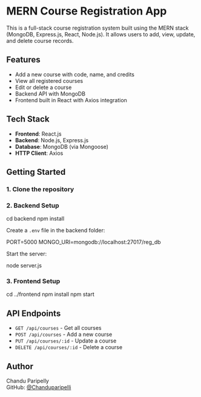 # MERN Course Registration App

This is a full-stack course registration system built using the MERN stack (MongoDB, Express.js, React, Node.js). It allows users to add, view, update, and delete course records.

## Features

- Add a new course with code, name, and credits
- View all registered courses
- Edit or delete a course
- Backend API with MongoDB
- Frontend built in React with Axios integration

## Tech Stack

- **Frontend**: React.js
- **Backend**: Node.js, Express.js
- **Database**: MongoDB (via Mongoose)
- **HTTP Client**: Axios

## Getting Started

### 1. Clone the repository


### 2. Backend Setup

cd backend
npm install

Create a `.env` file in the backend folder:

PORT=5000
MONGO_URI=mongodb://localhost:27017/reg_db

Start the server:

node server.js

### 3. Frontend Setup

cd ../frontend
npm install
npm start



## API Endpoints

- `GET /api/courses` - Get all courses
- `POST /api/courses` - Add a new course
- `PUT /api/courses/:id` - Update a course
- `DELETE /api/courses/:id` - Delete a course

## Author

Chandu Paripelly  
GitHub: [@Chanduparipelli](https://github.com/Chanduparipelli)
